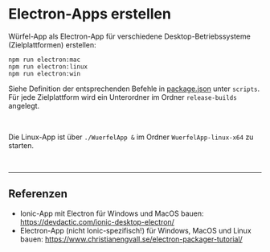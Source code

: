 # Electron-Apps erstellen #

Würfel-App als Electron-App für verschiedene Desktop-Betriebssysteme (Zielplattformen) erstellen:
```
npm run electron:mac
npm run electron:linux
npm run electron:win
```
Siehe Definition der entsprechenden Befehle in [package.json](package.json) unter `scripts`.
Für jede Zielplattform wird ein Unterordner im Ordner `release-builds` angelegt.

<br>

Die Linux-App ist über `./WuerfelApp &` im Ordner `WuerfelApp-linux-x64` zu starten.

<br>

----

## Referenzen ##

* Ionic-App mit Electron für Windows und MacOS bauen: https://devdactic.com/ionic-desktop-electron/
* Electron-App (nicht Ionic-spezifisch!) für Windows, MacOS und Linux bauen: https://www.christianengvall.se/electron-packager-tutorial/

